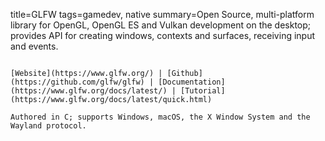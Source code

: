 title=GLFW
tags=gamedev, native
summary=Open Source, multi-platform library for OpenGL, OpenGL ES and Vulkan development on the desktop; provides API for creating windows, contexts and surfaces, receiving input and events.
~~~~~~

[Website](https://www.glfw.org/) | [Github](https://github.com/glfw/glfw) | [Documentation](https://www.glfw.org/docs/latest/) | [Tutorial](https://www.glfw.org/docs/latest/quick.html)

Authored in C; supports Windows, macOS, the X Window System and the Wayland protocol.



